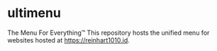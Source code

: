 # ultimenu
The Menu For Everything™ This repository hosts the unified menu for websites hosted at https://reinhart1010.id.
